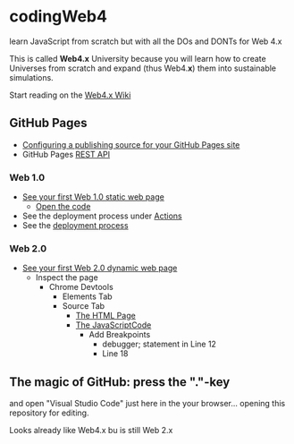 # codingWeb4
learn JavaScript from scratch but with all the DOs and DONTs for Web 4.x

This is called **Web4.x** University because you will learn how to create Universes from scratch and expand (thus Web4.**x**) them into sustainable simulations.

Start reading on the [Web4.x Wiki](https://github.com/web4x/codingWeb4/wiki/Web-4.x-Home)

## GitHub Pages

* [Configuring a publishing source for your GitHub Pages site](https://docs.github.com/en/pages/getting-started-with-github-pages/configuring-a-publishing-source-for-your-github-pages-site)
* GitHub Pages [REST API](https://docs.github.com/en/free-pro-team@latest/rest/pages/pages?apiVersion=2022-11-28#get-a-github-pages-site)


### Web 1.0
* [See your first Web 1.0 static web page](https://web4x.github.io/codingWeb4/Web1/static/)
  * [Open the code](https://github.com/web4x/codingWeb4/blob/main/Web4university/Web1/static/index.htm)
* See the deployment process under [Actions](https://github.com/web4x/codingWeb4/actions/)
* See the [deployment process](https://github.com/web4x/codingWeb4/deployments/)

### Web 2.0
* [See your first Web 2.0 dynamic web page](https://web4x.github.io/codingWeb4/Web2/00.InTheBeginning/static)
  * Inspect the page
    * Chrome Devtools
      * Elements Tab
      * Source Tab
        * [The HTML Page](https://web4x.github.io/codingWeb4/Web2/00.InTheBeginning/static/)
        * [The JavaScriptCode](https://web4x.github.io/codingWeb4/Web2/00.InTheBeginning/js/jhwhScript.js)
          * Add Breakpoints
            * debugger; statement in Line 12
            * Line 18


## The magic of GitHub: press the "."-key

and open "Visual Studio Code" just here in the your browser...
opening this repository for editing.

Looks already like Web4.x bu is still Web 2.x